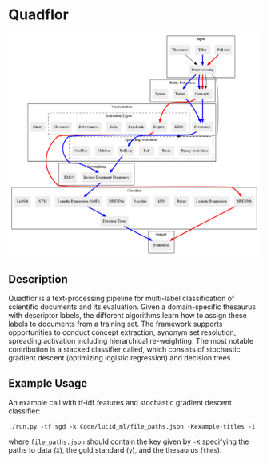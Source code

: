 # Quadflor

![Multi-label classification pipeline](Documentation/graphics/pipelineExtended.png)

## Description

Quadflor is a text-processing pipeline for multi-label classification of
scientific documents and its evaluation. Given a domain-specific thesaurus with
descriptor labels, the different algorithms learn how to assign these labels to
documents from a training set. The framework supports opportunities to conduct
concept extraction, synonym set resolution, spreading activation including
hierarchical re-weighting. The most notable contribution is a stacked
classifier called, which consists of stochastic gradient descent (optimizing
logistic regression) and decision trees.

## Example Usage

An example call with tf-idf features and stochastic gradient descent classifier:

    ./run.py -tf sgd -k Code/lucid_ml/file_paths.json -Kexample-titles -i

where `file_paths.json` should contain the key given by `-K` specifying the
paths to data (`X`), the gold standard (`y`), and the thesaurus (`thes`).
